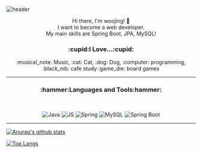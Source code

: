 ![header](https://capsule-render.vercel.app/api?type=slice&color=auto&height=300&section=header&text=Woojing's%20GitHub&fontSize=90)

<center> 

 <!-- [![Hits](https://hits.seeyoufarm.com/api/count/incr/badge.svg?url=https%3A%2F%2Fgithub.com%2Fdnwlsrla40&count_bg=%2379C83D&title_bg=%23555555&icon=&icon_color=%23E7E7E7&title=hits&edge_flat=false)](https://hits.seeyoufarm.com) -->

<p align = "center">
  Hi there, I'm woojing! 👋 <br>
  I want to become a web developer. <br>
  My main skills are Spring Boot, JPA, MySQL!<br>
<p>
  
<h3 align="center"><b>:cupid:I Love...:cupid:</b></h3>
<p align="center">:musical_note: Music, :cat: Cat, :dog: Dog, :computer: programming, :black_nib: cafe study :game_die: board games</p>

<hr>
  
<h3 align="center"><b>:hammer:Languages and Tools:hammer:</b></h3>
<br>
<p align="center">
    <img alt="Java" src="https://img.shields.io/badge/Java-007396.svg?style=flat&logo=Java&logoColor=white"/>
    <img alt="JS" src="https://img.shields.io/badge/Java Script-512BD4.svg?style=flat&logo=JavaScript&logoColor=white"/>
    <img alt="Spring" src="https://img.shields.io/badge/spring-%236DB33F.svg?style=flat&logo=spring&logoColor=white"/>
    <img alt="MySQL" src="https://img.shields.io/badge/mysql-4479A1.svg?style=flat&logo=mysql&logoColor=white"/>
    <img alt="Spring Boot" src="https://img.shields.io/badge/spring boot-%236DB33F.svg?style=flat&logo=Spring Boot&logoColor=white"/>
</p>

</center>

<hr>

[![Anurag's github stats](https://github-readme-stats.vercel.app/api?username=dnwlsrla40&show_icons=true&theme=dracula)](https://github.com/anuraghazra/github-readme-stats)

[![Top Langs](https://github-readme-stats.vercel.app/api/top-langs/?username=anuraghazra&layout=compact&theme=dracula)](https://github.com/anuraghazra/github-readme-stats)

<!-- - 🔭 I’m currently working on ...  -->
<!-- - 🌱 I’m currently learning ... -->
<!-- - 👯 I’m looking to collaborate on ...  -->
<!-- - 🤔 I’m looking for help with ... -->
<!-- - 💬 Ask me about ... -->
<!-- - 📫 How to reach me: ... -->
<!-- - 😄 Pronouns: ... -->
<!-- - ⚡ Fun fact: ... -->
